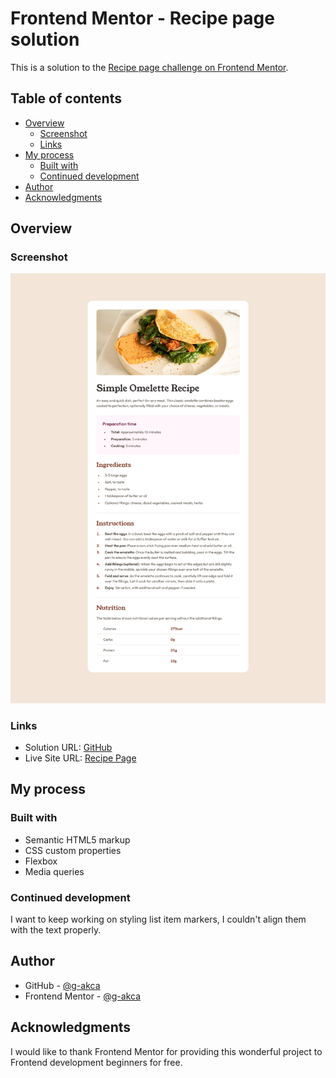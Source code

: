 # Frontend Mentor - Recipe page solution

This is a solution to the [Recipe page challenge on Frontend Mentor](https://www.frontendmentor.io/challenges/recipe-page-KiTsR8QQKm).

## Table of contents

- [Overview](#overview)
  - [Screenshot](#screenshot)
  - [Links](#links)
- [My process](#my-process)
  - [Built with](#built-with)
  - [Continued development](#continued-development)
- [Author](#author)
- [Acknowledgments](#acknowledgments)

## Overview

### Screenshot

![](./assets/images/screenshot.png)

### Links

- Solution URL: [GitHub](https://github.com/g-akca/recipe-page)
- Live Site URL: [Recipe Page](https://g-akca.github.io/recipe-page/)

## My process

### Built with

- Semantic HTML5 markup
- CSS custom properties
- Flexbox
- Media queries

### Continued development

I want to keep working on styling list item markers, I couldn't align them with the text properly.

## Author

- GitHub - [@g-akca](https://github.com/g-akca)
- Frontend Mentor - [@g-akca](https://www.frontendmentor.io/profile/g-akca)

## Acknowledgments

I would like to thank Frontend Mentor for providing this wonderful project to Frontend development beginners for free.
